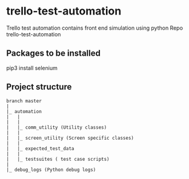 # trello-test-automation
Trello test automation contains front end simulation using python
Repo trello-test-automation

## Packages to be installed
pip3 install selenium

## Project structure

```
branch master
|
|_ automation
|	|
|	|
|	|_ comm_utility (Utility classes)
|   | 
|	|_ screen_utility (Screen specific classes)
|	|
|	|_ expected_test_data
|	|
|	|_ testsuites ( test case scripts)
|
|_ debug_logs (Python debug logs)
```
